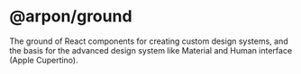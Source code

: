 # @arpon/ground

The ground of React components for creating custom design systems, and the basis for the advanced design system like Material and Human interface (Apple Cupertino).
